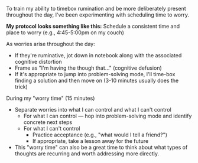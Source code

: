 To train my ability to timebox rumination and be more deliberately present throughout the day, I've been experimenting with scheduling time to worry.

**My protocol looks something like this:**
Schedule a consistent time and place to worry (e.g., 4:45-5:00pm on my couch)

As worries arise throughout the day:
- If they're ruminative, jot down in notebook along with the associated cognitive distortion
- Frame as "I'm having the though that..." (cognitive defusion)
- If it's appropriate to jump into problem-solving mode, I'll time-box finding a solution and then move on (3-10 minutes usually does the trick)

During my "worry time" (15 minutes)
- Separate worries into what I can control and what I can't control
	- For what I can control — hop into problem-solving mode and identify concrete next steps
	- For what I can't control
		- Practice acceptance (e.g., "what would I tell a friend?")
		- If appropriate, take a lesson away for the future
- This "worry time" can also be a great time to think about what types of thoughts are recurring and worth addressing more directly.